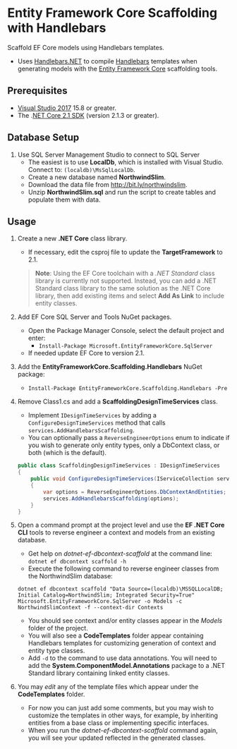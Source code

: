 # Entity Framework Core Scaffolding with Handlebars

Scaffold EF Core models using Handlebars templates.

- Uses [Handlebars.NET](https://github.com/rexm/Handlebars.Net) to compile [Handlebars](http://handlebarsjs.com) templates when generating models with the [Entity Framework Core](https://github.com/aspnet/EntityFrameworkCore) scaffolding tools.
 
## Prerequisites

- [Visual Studio 2017](https://www.visualstudio.com/downloads/) 15.8 or greater.
- The .[NET Core 2.1 SDK](https://www.microsoft.com/net/download/core) (version 2.1.3 or greater).

## Database Setup

1. Use SQL Server Management Studio to connect to SQL Server
    - The easiest is to use **LocalDb**, which is installed with Visual Studio.  
    Connect to: `(localdb)\MsSqlLocalDb`.
    - Create a new database named **NorthwindSlim**.
    - Download the data file from <http://bit.ly/northwindslim>.
    - Unzip **NorthwindSlim.sql** and run the script to create tables and populate them with data.

## Usage

1. Create a new **.NET Core** class library.
    - If necessary, edit the csproj file to update the **TargetFramework** to 2.1.

    > **Note**: Using the EF Core toolchain with a _.NET Standard_ class library is currently not supported. Instead, you can add a .NET Standard class library to the same solution as the .NET Core library, then add existing items and select **Add As Link** to include entity classes.

2. Add EF Core SQL Server and Tools NuGet packages.  
    - Open the Package Manager Console, select the default project and enter:
        + `Install-Package Microsoft.EntityFrameworkCore.SqlServer`
    - If needed update EF Core to version 2.1.

3. Add the **EntityFrameworkCore.Scaffolding.Handlebars** NuGet package:
    - `Install-Package EntityFrameworkCore.Scaffolding.Handlebars -Pre`

4. Remove Class1.cs and add a **ScaffoldingDesignTimeServices** class.
    - Implement `IDesignTimeServices` by adding a `ConfigureDesignTimeServices` method
      that calls `services.AddHandlebarsScaffolding`.
    - You can optionally pass a `ReverseEngineerOptions` enum to indicate if you wish 
      to generate only entity types, only a DbContext class, or both (which is the default).

    ```csharp
    public class ScaffoldingDesignTimeServices : IDesignTimeServices
    {
        public void ConfigureDesignTimeServices(IServiceCollection services)
        {
            var options = ReverseEngineerOptions.DbContextAndEntities;
            services.AddHandlebarsScaffolding(options);
        }
    }
    ```

5. Open a command prompt at the project level and use the **EF .NET Core CLI** tools to reverse engineer a context and models from an existing database.
    - Get help on _dotnet-ef-dbcontext-scaffold_ at the command line: `dotnet ef dbcontext scaffold -h`
    - Execute the following command to reverse engineer classes from the NorthwindSlim database:

    ```
    dotnet ef dbcontext scaffold "Data Source=(localdb)\MSSQLLocalDB; Initial Catalog=NorthwindSlim; Integrated Security=True" Microsoft.EntityFrameworkCore.SqlServer -o Models -c NorthwindSlimContext -f --context-dir Contexts
    ```

    - You should see context and/or entity classes appear in the _Models_ folder of the project.
    - You will also see a **CodeTemplates** folder appear containing Handlebars templates for customizing generation of context and entity type classes.
    - Add `-d` to the command to use data annotations. You will need to add the **System.ComponentModel.Annotations** package to a .NET Standard library containing linked entity classes.

6. You may _edit_ any of the template files which appear under the **CodeTemplates** folder.
    - For now you can just add some comments, but you may wish to customize the templates in other ways, for example, by inheriting entities from a base class or implementing
    specific interfaces.
    - When you run the _dotnet-ef-dbcontext-scaffold_ command again, you will see your updated reflected in the generated classes.

